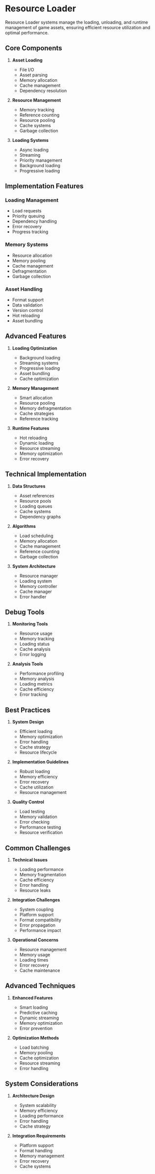 # Resource Loader

Resource Loader systems manage the loading, unloading, and runtime management of game assets, ensuring efficient resource utilization and optimal performance.

## Core Components

1. **Asset Loading**
   - File I/O
   - Asset parsing
   - Memory allocation
   - Cache management
   - Dependency resolution

2. **Resource Management**
   - Memory tracking
   - Reference counting
   - Resource pooling
   - Cache systems
   - Garbage collection

3. **Loading Systems**
   - Async loading
   - Streaming
   - Priority management
   - Background loading
   - Progressive loading

## Implementation Features

### Loading Management
- Load requests
- Priority queuing
- Dependency handling
- Error recovery
- Progress tracking

### Memory Systems
- Resource allocation
- Memory pooling
- Cache management
- Defragmentation
- Garbage collection

### Asset Handling
- Format support
- Data validation
- Version control
- Hot reloading
- Asset bundling

## Advanced Features

1. **Loading Optimization**
   - Background loading
   - Streaming systems
   - Progressive loading
   - Asset bundling
   - Cache optimization

2. **Memory Management**
   - Smart allocation
   - Resource pooling
   - Memory defragmentation
   - Cache strategies
   - Reference tracking

3. **Runtime Features**
   - Hot reloading
   - Dynamic loading
   - Resource streaming
   - Memory optimization
   - Error recovery

## Technical Implementation

1. **Data Structures**
   - Asset references
   - Resource pools
   - Loading queues
   - Cache systems
   - Dependency graphs

2. **Algorithms**
   - Load scheduling
   - Memory allocation
   - Cache management
   - Reference counting
   - Garbage collection

3. **System Architecture**
   - Resource manager
   - Loading system
   - Memory controller
   - Cache manager
   - Error handler

## Debug Tools

1. **Monitoring Tools**
   - Resource usage
   - Memory tracking
   - Loading status
   - Cache analysis
   - Error logging

2. **Analysis Tools**
   - Performance profiling
   - Memory analysis
   - Loading metrics
   - Cache efficiency
   - Error tracking

## Best Practices

1. **System Design**
   - Efficient loading
   - Memory optimization
   - Error handling
   - Cache strategy
   - Resource lifecycle

2. **Implementation Guidelines**
   - Robust loading
   - Memory efficiency
   - Error recovery
   - Cache utilization
   - Resource management

3. **Quality Control**
   - Load testing
   - Memory validation
   - Error checking
   - Performance testing
   - Resource verification

## Common Challenges

1. **Technical Issues**
   - Loading performance
   - Memory fragmentation
   - Cache efficiency
   - Error handling
   - Resource leaks

2. **Integration Challenges**
   - System coupling
   - Platform support
   - Format compatibility
   - Error propagation
   - Performance impact

3. **Operational Concerns**
   - Resource management
   - Memory usage
   - Loading times
   - Error recovery
   - Cache maintenance

## Advanced Techniques

1. **Enhanced Features**
   - Smart loading
   - Predictive caching
   - Dynamic streaming
   - Memory optimization
   - Error prevention

2. **Optimization Methods**
   - Load batching
   - Memory pooling
   - Cache optimization
   - Resource streaming
   - Error handling

## System Considerations

1. **Architecture Design**
   - System scalability
   - Memory efficiency
   - Loading performance
   - Error handling
   - Cache strategy

2. **Integration Requirements**
   - Platform support
   - Format handling
   - Memory management
   - Error recovery
   - Cache systems
